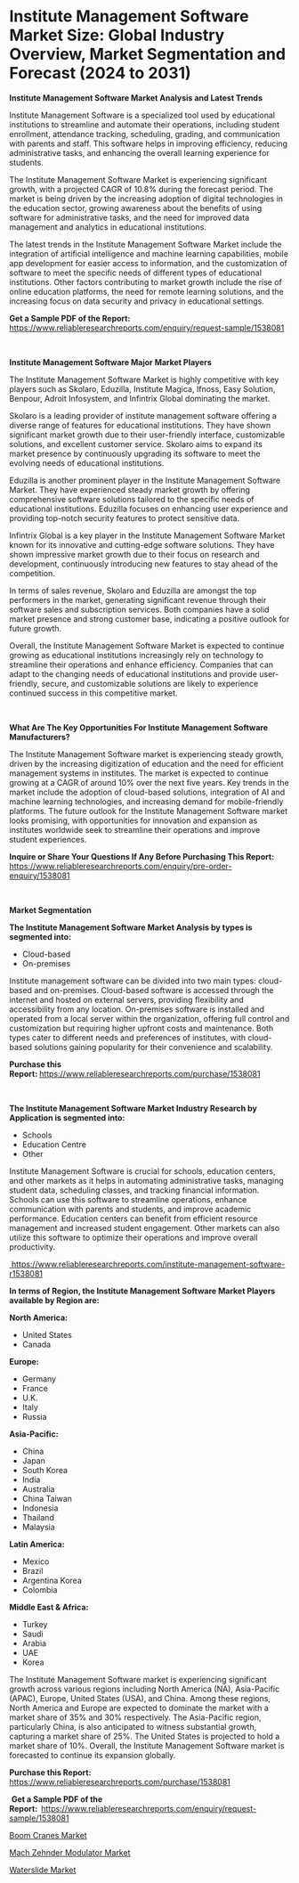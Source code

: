 <p><h1>Institute Management Software Market Size: Global Industry Overview, Market Segmentation and Forecast (2024 to 2031)</h1></p><p><strong>Institute Management Software Market Analysis and Latest Trends</strong></p>
<p><p>Institute Management Software is a specialized tool used by educational institutions to streamline and automate their operations, including student enrollment, attendance tracking, scheduling, grading, and communication with parents and staff. This software helps in improving efficiency, reducing administrative tasks, and enhancing the overall learning experience for students.</p><p>The Institute Management Software Market is experiencing significant growth, with a projected CAGR of 10.8% during the forecast period. The market is being driven by the increasing adoption of digital technologies in the education sector, growing awareness about the benefits of using software for administrative tasks, and the need for improved data management and analytics in educational institutions.</p><p>The latest trends in the Institute Management Software Market include the integration of artificial intelligence and machine learning capabilities, mobile app development for easier access to information, and the customization of software to meet the specific needs of different types of educational institutions. Other factors contributing to market growth include the rise of online education platforms, the need for remote learning solutions, and the increasing focus on data security and privacy in educational settings.</p></p>
<p><strong>Get a Sample PDF of the Report:&nbsp;</strong> <a href="https://www.reliableresearchreports.com/enquiry/request-sample/1538081">https://www.reliableresearchreports.com/enquiry/request-sample/1538081</a></p>
<p>&nbsp;</p>
<p><strong>Institute Management Software Major Market Players</strong></p>
<p><p>The Institute Management Software Market is highly competitive with key players such as Skolaro, Eduzilla, Institute Magica, Ifnoss, Easy Solution, Benpour, Adroit Infosystem, and Infintrix Global dominating the market. </p><p>Skolaro is a leading provider of institute management software offering a diverse range of features for educational institutions. They have shown significant market growth due to their user-friendly interface, customizable solutions, and excellent customer service. Skolaro aims to expand its market presence by continuously upgrading its software to meet the evolving needs of educational institutions.</p><p>Eduzilla is another prominent player in the Institute Management Software Market. They have experienced steady market growth by offering comprehensive software solutions tailored to the specific needs of educational institutions. Eduzilla focuses on enhancing user experience and providing top-notch security features to protect sensitive data.</p><p>Infintrix Global is a key player in the Institute Management Software Market known for its innovative and cutting-edge software solutions. They have shown impressive market growth due to their focus on research and development, continuously introducing new features to stay ahead of the competition.</p><p>In terms of sales revenue, Skolaro and Eduzilla are amongst the top performers in the market, generating significant revenue through their software sales and subscription services. Both companies have a solid market presence and strong customer base, indicating a positive outlook for future growth.</p><p>Overall, the Institute Management Software Market is expected to continue growing as educational institutions increasingly rely on technology to streamline their operations and enhance efficiency. Companies that can adapt to the changing needs of educational institutions and provide user-friendly, secure, and customizable solutions are likely to experience continued success in this competitive market.</p></p>
<p>&nbsp;</p>
<p><strong>What Are The Key Opportunities For Institute Management Software Manufacturers?</strong></p>
<p><p>The Institute Management Software market is experiencing steady growth, driven by the increasing digitization of education and the need for efficient management systems in institutes. The market is expected to continue growing at a CAGR of around 10% over the next five years. Key trends in the market include the adoption of cloud-based solutions, integration of AI and machine learning technologies, and increasing demand for mobile-friendly platforms. The future outlook for the Institute Management Software market looks promising, with opportunities for innovation and expansion as institutes worldwide seek to streamline their operations and improve student experiences.</p></p>
<p><strong>Inquire or Share Your Questions If Any Before Purchasing This Report:</strong> <a href="https://www.reliableresearchreports.com/enquiry/pre-order-enquiry/1538081">https://www.reliableresearchreports.com/enquiry/pre-order-enquiry/1538081</a></p>
<p>&nbsp;</p>
<p><strong>Market Segmentation</strong></p>
<p><strong>The Institute Management Software Market Analysis by types is segmented into:</strong></p>
<p><ul><li>Cloud-based</li><li>On-premises</li></ul></p>
<p><p>Institute management software can be divided into two main types: cloud-based and on-premises. Cloud-based software is accessed through the internet and hosted on external servers, providing flexibility and accessibility from any location. On-premises software is installed and operated from a local server within the organization, offering full control and customization but requiring higher upfront costs and maintenance. Both types cater to different needs and preferences of institutes, with cloud-based solutions gaining popularity for their convenience and scalability.</p></p>
<p><strong>Purchase this Report:&nbsp;</strong><a href="https://www.reliableresearchreports.com/purchase/1538081">https://www.reliableresearchreports.com/purchase/1538081</a></p>
<p>&nbsp;</p>
<p><strong>The Institute Management Software Market Industry Research by Application is segmented into:</strong></p>
<p><ul><li>Schools</li><li>Education Centre</li><li>Other</li></ul></p>
<p><p>Institute Management Software is crucial for schools, education centers, and other markets as it helps in automating administrative tasks, managing student data, scheduling classes, and tracking financial information. Schools can use this software to streamline operations, enhance communication with parents and students, and improve academic performance. Education centers can benefit from efficient resource management and increased student engagement. Other markets can also utilize this software to optimize their operations and improve overall productivity.</p></p>
<p><a href="https://www.reliableresearchreports.com/institute-management-software-r1538081">&nbsp;https://www.reliableresearchreports.com/institute-management-software-r1538081</a></p>
<p><strong>In terms of Region, the Institute Management Software Market Players available by Region are:</strong></p>
<p>
    <p> <strong> North America: </strong>
        <ul>
            <li>United States</li>
            <li>Canada</li>
        </ul>
        </p> 
    <p> <strong> Europe: </strong>
        <ul>
            <li>Germany</li>
            <li>France</li>
            <li>U.K.</li>
            <li>Italy</li>
            <li>Russia</li>
        </ul>
        </p> 
    <p> <strong> Asia-Pacific: </strong>
        <ul>
            <li>China</li>
            <li>Japan</li>
            <li>South Korea</li>
            <li>India</li>
            <li>Australia</li>
            <li>China Taiwan</li>
            <li>Indonesia</li>
            <li>Thailand</li>
            <li>Malaysia</li>
        </ul>
        </p> 
    <p> <strong> Latin America: </strong>
        <ul>
            <li>Mexico</li>
            <li>Brazil</li>
            <li>Argentina Korea</li>
            <li>Colombia</li>
        </ul>
        </p> 
    <p> <strong> Middle East & Africa: </strong>
        <ul>
            <li>Turkey</li>
            <li>Saudi</li>
            <li>Arabia</li>
            <li>UAE</li>
            <li>Korea</li>
        </ul>
    </p>
    </p>
<p><p>The Institute Management Software market is experiencing significant growth across various regions including North America (NA), Asia-Pacific (APAC), Europe, United States (USA), and China. Among these regions, North America and Europe are expected to dominate the market with a market share of 35% and 30% respectively. The Asia-Pacific region, particularly China, is also anticipated to witness substantial growth, capturing a market share of 25%. The United States is projected to hold a market share of 10%. Overall, the Institute Management Software market is forecasted to continue its expansion globally.</p></p>
<p><strong>Purchase this Report: </strong><a href="https://www.reliableresearchreports.com/purchase/1538081">https://www.reliableresearchreports.com/purchase/1538081</a></p>
<p>&nbsp;<strong>Get a Sample PDF of the Report:&nbsp;&nbsp;</strong><a href="https://www.reliableresearchreports.com/enquiry/request-sample/1538081">https://www.reliableresearchreports.com/enquiry/request-sample/1538081</a></p>
<p><strong></strong></p>
<p><p><a href="https://www.linkedin.com/pulse/boom-cranes-market-exploring-share-trends-future-growth-pereops-ygvke?trackingId=yU1d59AiGcVNO7GKWjX0Lw%3D%3D">Boom Cranes Market</a></p><p><a href="https://www.linkedin.com/pulse/mach-zehnder-modulator-market-report-reveals-latest-trends-growth-9hdre?trackingId=YOE3CCAVlxtpi7gM1N5Zrw%3D%3D">Mach Zehnder Modulator Market</a></p><p><a href="https://www.linkedin.com/pulse/waterslide-market-size-outlook-forecast-2024-2031-pereops-9gcje?trackingId=cS02QMro8kxjs%2B9QGYYilw%3D%3D">Waterslide Market</a></p></p>